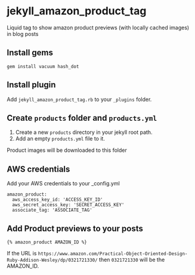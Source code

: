 # jekyll_amazon_product_tag
Liquid tag to show amazon product previews (with locally cached images) in blog posts

## Install gems
```gem install vacuum hash_dot```

## Install plugin
Add `jekyll_amazon_product_tag.rb` to your `_plugins` folder.

## Create `products` folder and `products.yml`

1. Create a new `products` directory in your jekyll root path.
2. Add an empty `products.yml` file to it.

Product images will be downloaded to this folder

## AWS credentials
Add your AWS credentials to your _config.yml
```
amazon_product:
  aws_access_key_id: 'ACCESS_KEY_ID'
  aws_secret_access_key: 'SECRET_ACCESS_KEY'
  associate_tag: 'ASSOCIATE_TAG'
```
## Add Product previews to your posts
```{% amazon_product AMAZON_ID %}```

If the URL is `https://www.amazon.com/Practical-Object-Oriented-Design-Ruby-Addison-Wesley/dp/0321721330/` then `0321721330` will be the AMAZON_ID.
